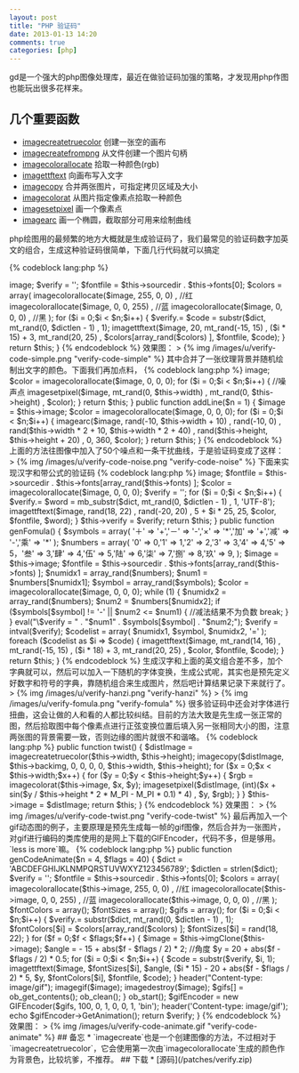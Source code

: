 ```yaml
---
layout: post
title: "PHP 验证码"
date: 2013-01-13 14:20
comments: true
categories: [php]
---
```


gd是一个强大的php图像处理库，最近在做验证码加强的策略，才发现用php作图也能玩出很多花样来。

## 几个重要函数
* [imagecreatetruecolor](http://php.net/manual/en/function.imagecreatetruecolor.php) 创建一张空的画布
* [imagecreatefrompng](http://cn2.php.net/manual/zh/function.imagecreatefrompng.php) 从文件创建一个图片句柄
* [imagecolorallocate](http://cn2.php.net/manual/zh/function.imagecolorallocate.php) 拾取一种颜色(rgb)
* [imagettftext](http://cn2.php.net/manual/zh/function.imagettftext.php) 向画布写入文字
* [imagecopy](http://cn2.php.net/manual/zh/function.imagecopy.php) 合并两张图片，可指定拷贝区域及大小
* [imagecolorat](http://cn2.php.net/manual/zh/function.imagecolorat.php) 从图片指定像素点拾取一种颜色
* [imagesetpixel](http://cn2.php.net/manual/zh/function.imagesetpixel.php) 画一个像素点
* [imagearc](http://cn2.php.net/manual/zh/function.imagearc.php) 画一个椭圆，截取部分可用来绘制曲线


php绘图用的最频繁的地方大概就是生成验证码了，我们最常见的验证码数字加英文的组合，生成这种验证码很简单，下面几行代码就可以搞定

{% codeblock lang:php %}
<?php
public function genCode($n = 4) {
    $dict = 'ABCDEFGHIJKLNMPQRSTUVWXYZ123456789';
    $dictlen = strlen($dict);
    $image = $this->image;
    $verify = '';
    $fontfile = $this->sourcedir . $this->fonts[0];
    $colors = array(
        imagecolorallocate($image, 255, 0, 0) , //红
        imagecolorallocate($image, 0, 0, 255) , //蓝
        imagecolorallocate($image, 0, 0, 0) , //黑
    );
    for ($i = 0;$i < $n;$i++) {
        $verify.= $code = substr($dict, mt_rand(0, $dictlen - 1) , 1);
        imagettftext($image, 20, mt_rand(-15, 15) , ($i * 15) + 3, mt_rand(20, 25) , $colors[array_rand($colors) ], $fontfile, $code);
    }
    return $this;
}
{% endcodeblock %}

效果图：

> {% img /images/u/verify-code-simple.png "verify-code-simple" %}

其中合并了一张纹理背景并随机绘制出文字的颜色。下面我们再加点料，

{% codeblock lang:php %}
<?php
public function addNoise($n = 50) {
    $image = $this->image;
    $color = imagecolorallocate($image, 0, 0, 0);
    for ($i = 0;$i < $n;$i++) { //噪声点
        imagesetpixel($image, mt_rand(0, $this->width) , mt_rand(0, $this->height) , $color);
    }
    return $this;
}
public function addLine($n = 1) {
    $image = $this->image;
    $color = imagecolorallocate($image, 0, 0, 0);
    for ($i = 0;$i < $n;$i++) {
        imagearc($image, rand(-10, $this->width + 10) , rand(-10, 0) , rand($this->width * 2 + 10, $this->width * 2 + 40) , rand($this->height, $this->height + 20) , 0, 360, $color);
    }
    return $this;
}
{% endcodeblock %}

上面的方法往图像中加入了50个噪点和一条干扰曲线，于是验证码变成了这样：

> {% img /images/u/verify-code-noise.png "verify-code-noise" %}

下面来实现汉字和带公式的验证码
{% codeblock lang:php %}
<?php
public function genHanzi($n = 2) {
    $dict = "的一是在了不和有大这主中人上为们地个用工时要";
    $dictlen = mb_strlen($dict, 'UTF-8');
    $image = $this->image;
    $fontfile = $this->sourcedir . $this->fonts[array_rand($this->fonts) ];
    $color = imagecolorallocate($image, 0, 0, 0);
    $verify = '';
    for ($i = 0;$i < $n;$i++) {
        $verify.= $word = mb_substr($dict, mt_rand(0, $dictlen - 1) , 1, 'UTF-8');
        imagettftext($image, rand(18, 22) , rand(-20, 20) , 5 + $i * 25, 25, $color, $fontfile, $word);
    }
    $this->verify = $verify;
    return $this;
}

public function genFomula() {
    $symbols = array(
        '＋' => '+','－' => '-','×' => '*','加' => '+','减' => '-','乘' => '*'
    );
    $numbers = array(
        '0' => 0,'1' => 1,'2' => 2,'3' => 3,'4' => 4,'5' => 5，'叁' => 3,'肆' => 4,'伍' => 5,'陆' => 6,'柒' => 7,'捌' => 8,'玖' => 9,
    );
    $image = $this->image;
    $fontfile = $this->sourcedir . $this->fonts[array_rand($this->fonts) ];
    $numidx1 = array_rand($numbers);
    $num1 = $numbers[$numidx1];
    $symbol = array_rand($symbols);
    $color = imagecolorallocate($image, 0, 0, 0);
    while (1) {
        $numidx2 = array_rand($numbers);
        $num2 = $numbers[$numidx2];
        if ($symbols[$symbol] != '-' || $num2 <= $num1) { //减法结果不为负数
            break;
        }
    }
    eval("\$verify = " . "$num1" . $symbols[$symbol] . "$num2;");
    $verify = intval($verify);
    $codelist = array(
        $numidx1,
        $symbol,
        $numidx2,
        '='
    );
    foreach ($codelist as $i => $code) {
        imagettftext($image, mt_rand(14, 16) , mt_rand(-15, 15) , ($i * 18) + 3, mt_rand(20, 25) , $color, $fontfile, $code);
    }
    return $this;
}
{% endcodeblock %}

生成汉字和上面的英文组合差不多，加个字典就可以，然后可以加入一下随机的字体变换，生成公式呢，其实也是预先定义好数字和符号的字典，靠随机组合来生成图片，然后吧计算结果记录下来就行了。

> {% img /images/u/verify-hanzi.png "verify-hanzi" %}
> {% img /images/u/verify-fomula.png "verify-fomula" %}

很多验证码中还会对字体进行扭曲，这会让做的人和看的人都比较纠结。目前的方法大致是先生成一张正常的图，然后拾取图中每个像素点进行正弦变换位置后填入另一张相同大小的图，注意两张图的背景需要一致，否则边缘的图片就很不和谐咯。

{% codeblock lang:php %}
public function twist() {
    $distImage = imagecreatetruecolor($this->width, $this->height);
    imagecopy($distImage, $this->backimg, 0, 0, 0, 0, $this->width, $this->height);
    for ($x = 0;$x < $this->width;$x++) {
        for ($y = 0;$y < $this->height;$y++) {
            $rgb = imagecolorat($this->image, $x, $y);
            imagesetpixel($distImage, (int)($x + sin($y / $this->height * 2 * M_PI - M_PI * 0.1) * 4) , $y, $rgb);
        }
    }
    $this->image = $distImage;
    return $this;
}
{% endcodeblock %}

效果图：

> {% img /images/u/verify-code-twist.png "verify-code-twist" %}

最后再加入一个gif动态图的例子，主要原理是预先生成每一帧的gif图像，然后合并为一张图片，对gif进行编码的类库使用的是网上下载的GIFEncoder，代码不多，但是够用。`less is more`嘛。

{% codeblock lang:php %}
public function genCodeAnimate($n = 4, $flags = 40) {
    $dict = 'ABCDEFGHIJKLNMPQRSTUVWXYZ123456789';
    $dictlen = strlen($dict);
    $verify = '';
    $fontfile = $this->sourcedir . $this->fonts[0];
    $colors = array(
        imagecolorallocate($this->image, 255, 0, 0) , //红
        imagecolorallocate($this->image, 0, 0, 255) , //蓝
        imagecolorallocate($this->image, 0, 0, 0) , //黑
    );
    $fontColors = array();
    $fontSizes = array();
    $gifs = array();
    for ($i = 0;$i < $n;$i++) {
        $verify.= substr($dict, mt_rand(0, $dictlen - 1) , 1);
        $fontColors[$i] = $colors[array_rand($colors) ];
        $fontSizes[$i] = rand(18, 22);
    }
    for ($f = 0;$f < $flags;$f++) {
        $image = $this->imgClone($this->image);
        $angle = - 15 + abs($f - $flags / 2) * 2; //角度
        $y = 20 + abs($f - $flags / 2) * 0.5;
        for ($i = 0;$i < $n;$i++) {
            $code = substr($verify, $i, 1);
            imagettftext($image, $fontSizes[$i], $angle, ($i * 15) - 20 + abs($f - $flags / 2) * 5, $y, $fontColors[$i], $fontfile, $code);
        }
        header("Content-type: image/gif");
        imagegif($image);
        imagedestroy($image);
        $gifs[] = ob_get_contents();
        ob_clean();
    }
    ob_start();
    $gifEncoder = new GIFEncoder($gifs, 100, 0, 1, 0, 0, 1, 'bin');
    header('Content-type: image/gif');
    echo $gifEncoder->GetAnimation();
    return $verify;
}
{% endcodeblock %}

效果图：

> {% img /images/u/verify-code-animate.gif "verify-code-animate" %}

## 备忘
* `imagecreate`也是一个创建图像的方法，不过相对于`imagecreatetruecolor`，它会使用第一次由`imagecolorallocate`生成的颜色作为背景色，比较坑爹，不推荐。

## 下载
* [源码](/patches/verify.zip)
